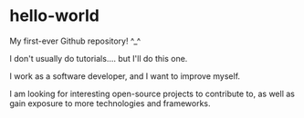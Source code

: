 # hello-world
My first-ever Github repository! ^_^

I don't usually do tutorials.... but I'll do this one.

I work as a software developer, and I want to improve myself.

I am looking for interesting open-source projects to contribute to, as well as gain exposure to more technologies and frameworks.

